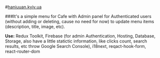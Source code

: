 #[haniuuan.kyiv.ua](https://haniuuan.kyiv.ua/)

###It's a simple menu for Cafe with Admin panel for Authenticated users (without adding or deleting, cause no need for now) to update menu items (description, title, image, etc).

__Use:__
Redux Toolkit, Firebase (for admin Authentication, Hosting, Database, Storage, also have a little statictic information, like clicks count, search results, etc throw Google Search Console), i18next, reqact-hook-form, react-router-dom

